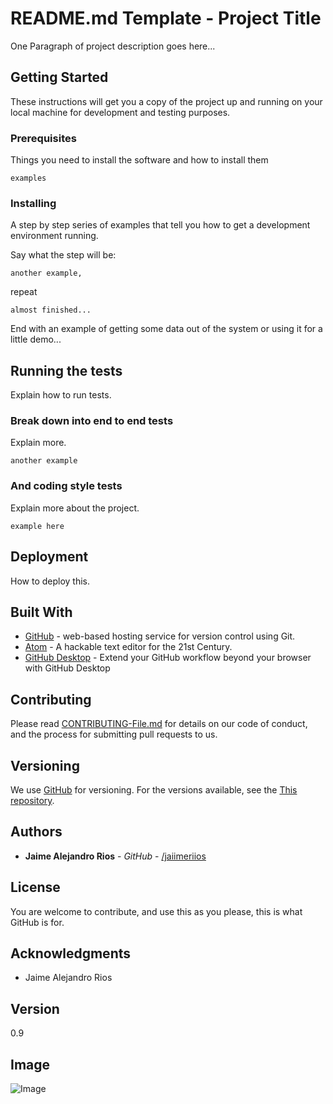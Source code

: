# README.md Template - Project Title

One Paragraph of project description goes here...

## Getting Started

These instructions will get you a copy of the project up and running on your local machine for development and testing purposes.

### Prerequisites

Things you need to install the software and how to install them

```
examples
```

### Installing

A step by step series of examples that tell you how to get a development environment running.

Say what the step will be:

```
another example,
```

repeat

```
almost finished...
```

End with an example of getting some data out of the system or using it for a little demo...

## Running the tests

Explain how to run tests.

### Break down into end to end tests

Explain more.

```
another example
```

### And coding style tests

Explain more about the project.

```
example here
```

## Deployment

How to deploy this.

## Built With

* [GitHub](https://github.com/) - web-based hosting service for version control using Git.
* [Atom](https://atom.io/) - A hackable text editor for the 21st Century.
* [GitHub Desktop](https://rometools.github.io/rome/) - Extend your GitHub workflow beyond your browser with GitHub Desktop

## Contributing

Please read [CONTRIBUTING-File.md](https://github.com/jaiimeriios) for details on our code of conduct, and the process for submitting pull requests to us.

## Versioning

We use [GitHub](https://github.com/) for versioning.
For the versions available, see the [This repository](https://github.com/jaiimeriios/README-Template).

## Authors

* **Jaime Alejandro Rios** - *GitHub* - [/jaiimeriios](https://github.com/jaiimeriios)

## License

You are welcome to contribute, and use this as you please, this is what GitHub is for.

## Acknowledgments

* Jaime Alejandro Rios

## Version

0.9

## Image

![Image]()
